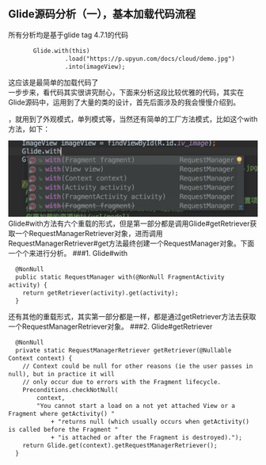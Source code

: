 ## Glide源码分析（一），基本加载代码流程
所有分析均是基于glide tag 4.7.1的代码
```
       Glide.with(this)
                .load("https://p.upyun.com/docs/cloud/demo.jpg")
                .into(imageView);
```
这应该是最简单的加载代码了  
一步步来，看代码其实很讲究耐心，下面来分析这段比较优雅的代码，其实在Glide源码中，运用到了大量的类的设计，首先后面涉及的我会慢慢介绍到。


，就用到了外观模式，单列模式等，当然还有简单的工厂方法模式，比如这个with方法，如下：

![image](../img/icon_glide_with.png)
Glide#with方法有六个重载的形式，但是第一部分都是调用Glide#getRetriever获取一个RequestManagerRetriever对象，进而调用RequestManagerRetriever#get方法最终创建一个RequestManager对象。下面一个个来进行分析。
###1. Glide#with

```
  @NonNull
  public static RequestManager with(@NonNull FragmentActivity activity) {
    return getRetriever(activity).get(activity);
  }
```
还有其他的重载形式，其实第一部分都是一样，都是通过getRetriever方法去获取一个RequestManagerRetriever对象。
###2. Glide#getRetriever 

```
  @NonNull
  private static RequestManagerRetriever getRetriever(@Nullable Context context) {
    // Context could be null for other reasons (ie the user passes in null), but in practice it will
    // only occur due to errors with the Fragment lifecycle.
    Preconditions.checkNotNull(
        context,
        "You cannot start a load on a not yet attached View or a Fragment where getActivity() "
            + "returns null (which usually occurs when getActivity() is called before the Fragment "
            + "is attached or after the Fragment is destroyed).");
    return Glide.get(context).getRequestManagerRetriever();
  }
```